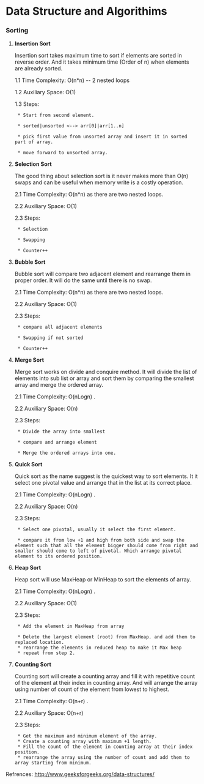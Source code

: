 # Data Structure and Algorithims

### Sorting

1. <b>Insertion Sort</b>
	
	Insertion sort takes maximum time to sort if elements are sorted in reverse order. And it takes minimum time (Order of n) when elements are already sorted.
		
	1.1 Time Complexity: O(n*n) -- 2 nested loops
		
	1.2 Auxiliary Space: O(1)
		
	1.3 Steps:
		
		* Start from second element.

		* sorted|unsorted <--> arr[0]|arr[1..n]
		
		* pick first value from unsorted array and insert it in sorted part of array.
		
		* move forward to unsorted array.
		
2. <b>Selection Sort</b>
		
	The good thing about selection sort is it never makes more than O(n) swaps and can be useful when memory write is a costly operation.
		
	2.1 Time Complexity: O(n*n) as there are two nested loops.
	
	2.2 Auxiliary Space: O(1)
	
	2.3 Steps:
		
		* Selection
		
		* Swapping
		
		* Counter++
	
3. <b>Bubble Sort</b>
		
	Bubble sort will compare two adjacent element and rearrange them in proper order. It will do the same until there is no swap.
		
	2.1 Time Complexity: O(n*n) as there are two nested loops.
	
	2.2 Auxiliary Space: O(1)
	
	2.3 Steps:
		
		* compare all adjacent elements 
		
		* Swapping if not sorted
		
		* Counter++
	
4. <b>Merge Sort</b>
		
	Merge sort works on divide and conquire method. It will divide the list of elements into sub list or array and sort them by comparing the smallest array and merge the ordered array.
		
	2.1 Time Complexity: O(nLogn) .
	
	2.2 Auxiliary Space: O(n)
	
	2.3 Steps:
		
		* Divide the array into smallest
		
		* compare and arrange element
		
		* Merge the ordered arrays into one.

3. <b>Quick Sort</b>
		
	Quick sort as the name suggest is the quickest way to sort elements. It it select one pivotal value and arrange that in the list at its correct place.
		
	2.1 Time Complexity: O(nLogn) .
	
	2.2 Auxiliary Space: O(n)
	
	2.3 Steps:
		
		* Select one pivotal, usually it select the first element. 
		
		* compare it from low +1 and high from both side and swap the element such that all the element bigger should come from right and smaller should come to left of pivotal. Which arrange pivotal element to its ordered position.
		
6. <b>Heap Sort</b>
		
	Heap sort will use MaxHeap or MinHeap to sort the elements of array.
		
	2.1 Time Complexity: O(nLogn) .
	
	2.2 Auxiliary Space: O(1)
	
	2.3 Steps:
		
		* Add the element in MaxHeap from array 
		
		* Delete the largest element (root) from MaxHeap. and add them to replaced location.
		* rearrange the elements in reduced heap to make it Max heap
		* repeat from step 2.

6. <b>Counting Sort</b>
		
	Counting sort will create a counting array and fill it with repetitive count of the element at their index in counting array. And will arrange the array using number of count of the element from lowest to highest.
		
	2.1 Time Complexity: O(n+r) .
	
	2.2 Auxiliary Space: O(n+r)
	
	2.3 Steps:
		
		* Get the maximum and minimum element of the array.		
		* Create a counting array with maximum +1 length.
		* Fill the count of the element in counting array at their index position.
		* rearrange the array using the number of count and add them to array starting from minimum.
		

Refrences: http://www.geeksforgeeks.org/data-structures/